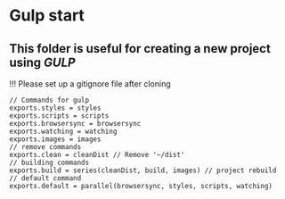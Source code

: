 # **Gulp start**

## This folder is useful for creating a new project using _GULP_

!!! Please set up a gitignore file after cloning

```
// Commands for gulp
exports.styles = styles
exports.scripts = scripts
exports.browsersync = browsersync
exports.watching = watching
exports.images = images
// remove commands
exports.clean = cleanDist // Remove '~/dist'
// building commands
exports.build = series(cleanDist, build, images) // project rebuild
// default command
exports.default = parallel(browsersync, styles, scripts, watching)
```
